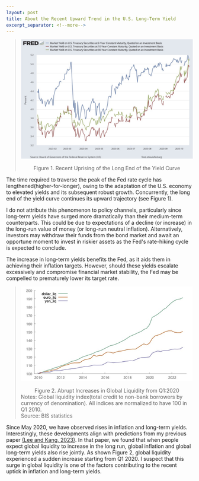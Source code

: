 ```yaml
---
layout: post
title: About the Recent Upward Trend in the U.S. Long-Term Yield
excerpt_separator: <!--more-->
---
```


> <p style="text-align: center;">
>   <a href="url"><img src="https://github.com/econPreference/econPreference.github.io/blob/master/images/2023-10-24-yields.jpg?raw=true"></a>
> </p>
> <center> Figure 1. Recent Uprising of the Long End of the Yield Curve </center>

The time required to traverse the peak of the Fed rate cycle has lengthened(higher-for-longer), owing to the adaptation of the U.S. economy to elevated yields and its subsequent robust growth. Concurrently, the long end of the yield curve continues its upward trajectory (see Figure 1).

I do not attribute this phenomenon to policy channels, particularly since long-term yields have surged more dramatically than their medium-term counterparts. This could be due to expectations of a decline (or increase) in the long-run value of money (or long-run neutral inflation). Alternatively, investors may withdraw their funds from the bond market and await an opportune moment to invest in riskier assets as the Fed's rate-hiking cycle is expected to conclude.

The increase in long-term yields benefits the Fed, as it aids them in achieving their inflation targets. However, should these yields escalate excessively and compromise financial market stability, the Fed may be compelled to prematurely lower its target rate.

> <p style="text-align: center;">
>   <a href="url"><img src="https://github.com/econPreference/econPreference.github.io/blob/master/images/2023-10-24-liq.jpg?raw=true"></a>
> </p>
> <center> Figure 2. Abrupt Increases in Global Liquidity from Q1:2020 </center>
> Notes: Global liquidity index(total credit to non-bank borrowers by currency of denomination). All indices are normalized to have 100 in Q1 2010.<br />
> Source: BIS statistics

Since May 2020, we have observed rises in inflation and long-term yields. Interestingly, these developments align with predictions from my previous paper [(Lee and Kang, 2023)](https://papers.ssrn.com/sol3/papers.cfm?abstract_id=3874405). In that paper, we found that when people expect global liquidity to increase in the long run, global inflation and global long-term yields also rise jointly. As shown Figure 2, global liquidity experienced a sudden increase starting from Q1 2020. I suspect that this surge in global liquidity is one of the factors contributing to the recent uptick in inflation and long-term yields.
